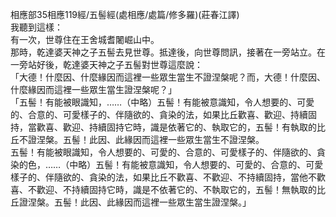 相應部35相應119經/五髻經(處相應/處篇/修多羅)(莊春江譯)  
我聽到這樣：  
有一次，世尊住在王舍城耆闍崛山中。  
那時，乾達婆天神之子五髻去見世尊。抵達後，向世尊問訊，接著在一旁站立。在一旁站好後，乾達婆天神之子五髻對世尊這麼說：  
「大德！什麼因、什麼緣因而這裡一些眾生當生不證涅槃呢？而，大德！什麼因、什麼緣因而這裡一些眾生當生證涅槃呢？」  
「五髻！有能被眼識知，……（中略）五髻！有能被意識知，令人想要的、可愛的、合意的、可愛樣子的、伴隨欲的、貪染的法，如果比丘歡喜、歡迎、持續固持，當歡喜、歡迎、持續固持它時，識是依著它的、執取它的，五髻！有執取的比丘不證涅槃。五髻！此因、此緣因而這裡一些眾生當生不證涅槃。  
五髻！有能被眼識知，令人想要的、可愛的、合意的、可愛樣子的、伴隨欲的、貪染的色，……（中略）五髻！有能被意識知，令人想要的、可愛的、合意的、可愛樣子的、伴隨欲的、貪染的法，如果比丘不歡喜、不歡迎、不持續固持，當他不歡喜、不歡迎、不持續固持它時，識是不依著它的、不執取它的，五髻！無執取的比丘證涅槃。五髻！此因、此緣因而這裡一些眾生當生證涅槃。」  
  
  

